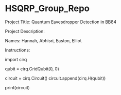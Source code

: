 # HSQRP_Group_Repo
Project Title: Quantum Eavesdropper Detection in BB84

Project Description: 

Names: Hannah, Abhisri, Easton, Elliot

Instructions:

import cirq

qubit = cirq.GridQubit(0, 0)

circuit = cirq.Circuit()
circuit.append(cirq.H(qubit))

print(circuit)
